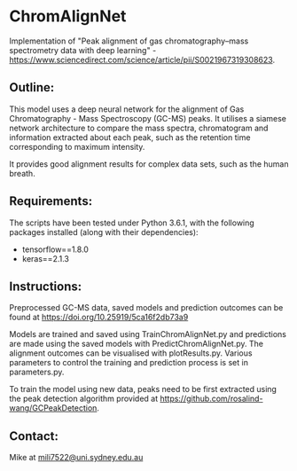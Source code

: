 # ChromAlignNet

Implementation of "Peak alignment of gas chromatography–mass spectrometry data with deep learning" - https://www.sciencedirect.com/science/article/pii/S0021967319308623.

## Outline:
This model uses a deep neural network for the alignment of Gas Chromatography - Mass Spectroscopy (GC-MS) peaks.
It utilises a siamese network architecture to compare the mass spectra, chromatogram and information extracted about each peak, such as the retention time corresponding to maximum intensity.

It provides good alignment results for complex data sets, such as the human breath.


## Requirements:
The scripts have been tested under Python 3.6.1, with the following packages installed (along with their dependencies):

* tensorflow==1.8.0
* keras==2.1.3

## Instructions:
Preprocessed GC-MS data, saved models and prediction outcomes can be found at https://doi.org/10.25919/5ca16f2db73a9

Models are trained and saved using TrainChromAlignNet.py and predictions are made using the saved models with PredictChromAlignNet.py. The alignment outcomes can be visualised with plotResults.py. Various parameters to control the training and prediction process is set in parameters.py.

To train the model using new data, peaks need to be first extracted using the peak detection algorithm provided at https://github.com/rosalind-wang/GCPeakDetection.


## Contact:
Mike at mili7522@uni.sydney.edu.au
